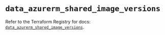 # `data_azurerm_shared_image_versions`

Refer to the Terraform Registry for docs: [`data_azurerm_shared_image_versions`](https://registry.terraform.io/providers/hashicorp/azurerm/4.33.0/docs/data-sources/shared_image_versions).
